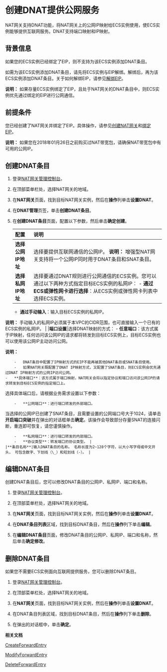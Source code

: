 # 创建DNAT提供公网服务

NAT网关支持DNAT功能，将NAT网关上的公网IP映射给ECS实例使用，使ECS实例能够提供互联网服务。DNAT支持端口映射和IP映射。

## 背景信息

如果您的ECS实例已经绑定了EIP，则不支持为该ECS实例添加DNAT条目。

如需为该ECS实例添加DNAT条目，请先将ECS实例与EIP解绑。解绑后，再为该ECS实例添加DNAT条目。关于如何解绑EIP，请参见[解绑EIP](/intl.zh-CN/用户指南/绑定云资源/绑定云资源.md)。

**说明：** 如果存量ECS实例绑定了EIP，且处于NAT网关的DNAT条目中，则ECS实例优先通过绑定的EIP进行公网通信。

## 前提条件

您已经创建了NAT网关并绑定了EIP。具体操作，请参见[创建NAT网关](/intl.zh-CN/购买指南/购买NAT网关.md)和[绑定EIP](/intl.zh-CN/基本功能操作/创建NAT网关实例.md)。

**说明：** 如果您在2018年01月26日之前购买过NAT带宽包，请确保NAT带宽包中有可用的公网IP。

## 创建DNAT条目

1.  登录[NAT网关管理控制台](https://vpc.console.aliyun.com/nat)。

2.  在顶部菜单栏处，选择NAT网关的地域。

3.  在**NAT网关**页面，找到目标NAT网关实例，然后在**操作**列单击**设置DNAT**。

4.  在**DNAT管理**页签，单击**创建DNAT条目**。

5.  在**创建DNAT条目**页面，配置以下参数，然后单击**确定创建**。

    |配置|说明|
    |:-|:-|
    |**选择公网IP地址**|选择要提供互联网通信的公网IP。 **说明：** 增强型NAT网关支持将一个公网IP同时用于DNAT条目和SNAT条目。 |
    |**选择私网IP地址**|选择要通过DNAT规则进行公网通信的ECS实例。您可以通过以下两种方式指定目标ECS实例的私网IP：     -   **通过ECS或弹性网卡进行选择**：从ECS实例或弹性网卡列表中选择ECS实例。
    -   **通过手动输入**：输入目标ECS实例的私网IP。

**说明：** 手动输入的私网IP必须属于本VPC的CIDR范围，也可直接输入一个已有的ECS实例的私网IP。 |
    |**端口设置**|选择DNAT映射的方式：     -   **任意端口**：该方式属于IP映射，任何访问该公网IP的请求都将转发到目标ECS实例上，目标ECS实例也可以使用该公网IP主动访问公网。

**说明：**

        -   DNAT条目中配置了IP映射方式的EIP不能再被其他DNAT条目或SNAT条目使用。
        -   如果NAT网关既配置了DNAT IP映射方式，又配置了SNAT条目，则ECS实例会优先通过DNAT IP映射方式的公网IP访问公网。
    -   **具体端口**：该方式属于端口映射，NAT网关会将以指定协议和端口访问该公网IP的请求转发到目标ECS实例的指定端口上。

选择具体端口后，请根据业务需求设置以下参数：

        -   **公网端口**：进行端口转发的外部端口。

当选择的公网IP已创建了SNAT条目，且需要设置的公网端口号大于1024，请单击**开启端口突破**并在弹出的对话框单击**确定**。该操作会导致部分存量SNAT的连接闪断，重连即可恢复，请您谨慎操作。

        -   **私网端口**：进行端口转发的内部端口。
        -   **协议类型**：转发端口的协议类型。 |
    |**条目名称**|输入DNAT条目的名称。 名称长度为2~128个字符，以大小写字母或中文开头， 可包含数字、下划线（\_）和短划线（-）。 |


## 编辑DNAT条目

创建DNAT条目后，您可以修改DNAT条目的公网IP、私网IP、端口和名称。

1.  登录[NAT网关管理控制台](https://vpc.console.aliyun.com/nat)。

2.  在顶部菜单栏处，选择NAT网关的地域。

3.  在**NAT网关**页面，找到目标NAT网关实例，然后在**操作**列单击**设置DNAT**。

4.  在**DNAT条目列表**区域，找到目标DNAT条目，然后在**操作**列下单击**编辑**。

5.  在**编辑DNAT条目**页面，修改DNAT条目的公网IP、私网IP、端口和名称，然后单击**确定修改**。


## 删除DNAT条目

如果您不需要ECS实例面向互联网提供服务，您可以删除DNAT条目。

1.  登录[NAT网关管理控制台](https://vpc.console.aliyun.com/nat)。

2.  在顶部菜单栏处，选择NAT网关的地域。

3.  在**NAT网关**页面，找到目标NAT网关实例，然后在**操作**列单击**设置DNAT**。

4.  在DNAT条目列表区域，找到目标DNAT条目，然后在**操作**列下单击**删除**。

5.  在弹出的对话框中，单击**确定**。


**相关文档**  


[CreateForwardEntry](/intl.zh-CN/API参考/NAT网关/CreateForwardEntry.md)

[ModifyForwardEntry](/intl.zh-CN/API参考/NAT网关/ModifyForwardEntry.md)

[DeleteForwardEntry](/intl.zh-CN/API参考/NAT网关/DeleteForwardEntry.md)

